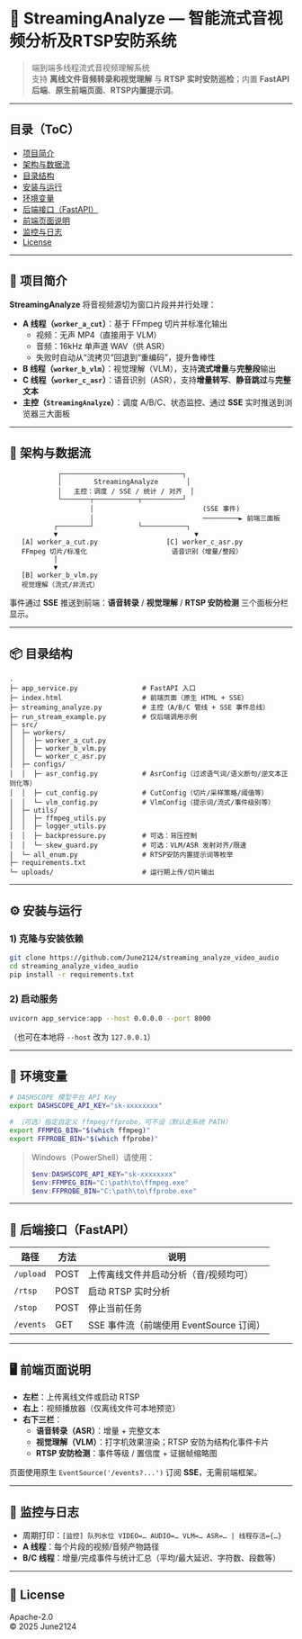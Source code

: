 # 🚀 StreamingAnalyze — 智能流式音视频分析及RTSP安防系统

> 端到端多线程流式音视频理解系统   
> 支持 **离线文件音频转录和视觉理解** 与 **RTSP 实时安防巡检**；内置 **FastAPI 后端**、**原生前端页面**、**RTSP内置提示词**。

---

## 目录（ToC）

- [项目简介](#项目简介)
- [架构与数据流](#架构与数据流)
- [目录结构](#目录结构)
- [安装与运行](#安装与运行)
- [环境变量](#环境变量)
- [后端接口（FastAPI）](#后端接口fastapi)
- [前端页面说明](#前端页面说明)
- [监控与日志](#监控与日志)
- [License](#license)

---

## 🌟 项目简介

**StreamingAnalyze** 将音视频源切为窗口片段并并行处理：

- **A 线程（`worker_a_cut`）**：基于 FFmpeg 切片并标准化输出  
  - 视频：无声 MP4（直接用于 VLM）  
  - 音频：16kHz 单声道 WAV（供 ASR）  
  - 失败时自动从“流拷贝”回退到“重编码”，提升鲁棒性
- **B 线程（`worker_b_vlm`）**：视觉理解（VLM），支持**流式增量**与**完整段**输出
- **C 线程（`worker_c_asr`）**：语音识别（ASR），支持**增量转写**、**静音跳过**与**完整文本**
- **主控（`StreamingAnalyze`）**：调度 A/B/C、状态监控、通过 **SSE** 实时推送到浏览器三大面板

---

## 🧩 架构与数据流

```
            ┌──────────────────────────────┐
            │        StreamingAnalyze       │
            │   主控：调度 / SSE / 统计 / 对齐  │
            └───────┬───────────┬──────────┘
                    │                           (SSE 事件)
                    │                           ─────────► 前端三面板
           ┌────────┘           └───────────┐
           ▼                                  ▼
   [A] worker_a_cut.py                 [C] worker_c_asr.py
   FFmpeg 切片/标准化                     语音识别（增量/整段）
           │
           ▼
   [B] worker_b_vlm.py
   视觉理解（流式/非流式）
```

事件通过 **SSE** 推送到前端：**语音转录** / **视觉理解** / **RTSP 安防检测** 三个面板分栏显示。

---

## 📦 目录结构

```
.
├─ app_service.py                # FastAPI 入口
├─ index.html                    # 前端页面（原生 HTML + SSE）
├─ streaming_analyze.py          # 主控（A/B/C 管线 + SSE 事件总线）
├─ run_stream_example.py         # 仅后端调用示例
├─ src/
│  ├─ workers/
│  │  ├─ worker_a_cut.py
│  │  ├─ worker_b_vlm.py
│  │  └─ worker_c_asr.py
│  ├─ configs/
│  │  ├─ asr_config.py           # AsrConfig（过滤语气词/语义断句/逆文本正则化等）
│  │  ├─ cut_config.py           # CutConfig（切片/采样策略/阈值等）
│  │  └─ vlm_config.py           # VlmConfig（提示词/流式/事件级别等）
│  ├─ utils/
│  │  ├─ ffmpeg_utils.py 
│  │  ├─ logger_utils.py
│  │  ├─ backpressure.py         # 可选：背压控制
│  │  └─ skew_guard.py           # 可选：VLM/ASR 发射对齐/限速
│  └─ all_enum.py                # RTSP安防内置提示词等枚举
├─ requirements.txt
└─ uploads/                      # 运行期上传/切片输出
```

---

## ⚙️ 安装与运行

### 1) 克隆与安装依赖

```bash
git clone https://github.com/June2124/streaming_analyze_video_audio
cd streaming_analyze_video_audio
pip install -r requirements.txt
```

### 2) 启动服务

```bash
uvicorn app_service:app --host 0.0.0.0 --port 8000
```

（也可在本地将 `--host` 改为 `127.0.0.1`）

---

## 🔑 环境变量

```bash
# DASHSCOPE 模型平台 API Key
export DASHSCOPE_API_KEY="sk-xxxxxxxx"

# （可选）指定自定义 ffmpeg/ffprobe，可不设（默认走系统 PATH）
export FFMPEG_BIN="$(which ffmpeg)"
export FFPROBE_BIN="$(which ffprobe)"
```

> Windows（PowerShell）请使用：
>
> ```powershell
> $env:DASHSCOPE_API_KEY="sk-xxxxxxxx"
> $env:FFMPEG_BIN="C:\path\to\ffmpeg.exe"
> $env:FFPROBE_BIN="C:\path\to\ffprobe.exe"
> ```

---

## 🔌 后端接口（FastAPI）

| 路径        | 方法   | 说明                                   |
|-------------|--------|----------------------------------------|
| `/upload`   | POST   | 上传离线文件并启动分析（音/视频均可）     |
| `/rtsp`     | POST   | 启动 RTSP 实时分析                       |
| `/stop`     | POST   | 停止当前任务                             |
| `/events`   | GET    | SSE 事件流（前端使用 EventSource 订阅）  |

---

## 🖥️ 前端页面说明

- **左栏**：上传离线文件或启动 RTSP  
- **右上**：视频播放器（仅离线文件可本地预览）  
- **右下三栏**：  
  - **语音转录（ASR）**：增量 + 完整文本  
  - **视觉理解（VLM）**：打字机效果渲染；RTSP 安防为结构化事件卡片  
  - **RTSP 安防检测**：事件等级 / 置信度 + 证据帧缩略图  

页面使用原生 `EventSource('/events?...')` 订阅 **SSE**，无需前端框架。

---

## 🧭 监控与日志

- 周期打印：`[监控] 队列水位 VIDEO=… AUDIO=… VLM=… ASR=… | 线程存活={…}`  
- **A 线程**：每个片段的视频/音频产物路径  
- **B/C 线程**：增量/完成事件与统计汇总（平均/最大延迟、字符数、段数等）

---

## 📜 License

Apache-2.0  
© 2025 June2124
